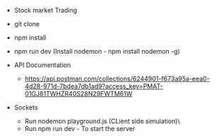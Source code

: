 - Stock market Trading
- git clone
- npm install
- npm run dev (Install nodemon - npm install nodemon -g)
- API Documentation

  - https://api.postman.com/collections/6244901-f673a95a-eea0-4d28-971d-7bdea7db1ad9?access_key=PMAT-01GJ81TWHZR40S28N29FWTM61W

- Sockets
  - Run nodemon playground.js (CLient side simulation)\
  - Run npm run dev - To start the server
